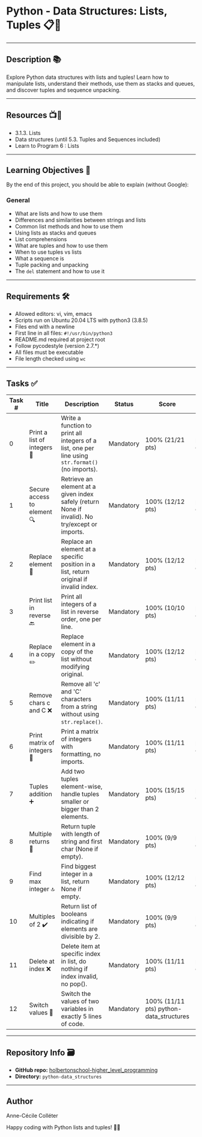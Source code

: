 # Python - Data Structures: Lists, Tuples 📋🔗

---

## Description 📚

Explore Python data structures with lists and tuples!
Learn how to manipulate lists, understand their methods, use them as stacks and queues, and discover tuples and sequence unpacking.

---

## Resources 📺📖

- 3.1.3. Lists
- Data structures (until 5.3. Tuples and Sequences included)
- Learn to Program 6 : Lists

---

## Learning Objectives 🎯

By the end of this project, you should be able to explain (without Google):

### General
- What are lists and how to use them
- Differences and similarities between strings and lists
- Common list methods and how to use them
- Using lists as stacks and queues
- List comprehensions
- What are tuples and how to use them
- When to use tuples vs lists
- What a sequence is
- Tuple packing and unpacking
- The `del` statement and how to use it

---

## Requirements 🛠️

- Allowed editors: vi, vim, emacs
- Scripts run on Ubuntu 20.04 LTS with python3 (3.8.5)
- Files end with a newline
- First line in all files: `#!/usr/bin/python3`
- README.md required at project root
- Follow pycodestyle (version 2.7.*)
- All files must be executable
- File length checked using `wc`

---

## Tasks ✅

| Task # | Title                              | Description                                                                                              | Status     | Score            | Directory             | File                     |
|--------|----------------------------------|----------------------------------------------------------------------------------------------------------|------------|------------------|-----------------------|--------------------------|
| 0      | Print a list of integers 🔢       | Write a function to print all integers of a list, one per line using `str.format()` (no imports).         | Mandatory  | 100% (21/21 pts) | python-data_structures | 0-print_list_integer.py  |
| 1      | Secure access to element 🔍       | Retrieve an element at a given index safely (return None if invalid). No try/except or imports.           | Mandatory  | 100% (12/12 pts) | python-data_structures | 1-element_at.py          |
| 2      | Replace element 🔄                | Replace an element at a specific position in a list, return original if invalid index.                    | Mandatory  | 100% (12/12 pts) | python-data_structures | 2-replace_in_list.py     |
| 3      | Print list in reverse 🔙           | Print all integers of a list in reverse order, one per line.                                              | Mandatory  | 100% (10/10 pts) | python-data_structures | 3-print_reversed_list_integer.py |
| 4      | Replace in a copy ✏️               | Replace element in a copy of the list without modifying original.                                         | Mandatory  | 100% (12/12 pts) | python-data_structures | 4-new_in_list.py         |
| 5      | Remove chars c and C ❌             | Remove all 'c' and 'C' characters from a string without using `str.replace()`.                            | Mandatory  | 100% (11/11 pts) | python-data_structures | 5-no_c.py                |
| 6      | Print matrix of integers 🧮         | Print a matrix of integers with formatting, no imports.                                                  | Mandatory  | 100% (11/11 pts) | python-data_structures | 6-print_matrix_integer.py|
| 7      | Tuples addition ➕                 | Add two tuples element-wise, handle tuples smaller or bigger than 2 elements.                            | Mandatory  | 100% (15/15 pts) | python-data_structures | 7-add_tuple.py           |
| 8      | Multiple returns 🔄               | Return tuple with length of string and first char (None if empty).                                       | Mandatory  | 100% (9/9 pts)   | python-data_structures | 8-multiple_returns.py    |
| 9      | Find max integer 🔝               | Find biggest integer in a list, return None if empty.                                                    | Mandatory  | 100% (12/12 pts) | python-data_structures | 9-max_integer.py         |
| 10     | Multiples of 2 ✔️                 | Return list of booleans indicating if elements are divisible by 2.                                      | Mandatory  | 100% (9/9 pts)   | python-data_structures | 10-divisible_by_2.py     |
| 11     | Delete at index ❌                | Delete item at specific index in list, do nothing if index invalid, no pop().                            | Mandatory  | 100% (11/11 pts) | python-data_structures | 11-delete_at.py          |
| 12     | Switch values 🔀                  | Switch the values of two variables in exactly 5 lines of code.                                           | Mandatory  | 100% (11/11 pts)  python-data_structures | 12-switch.py             |

---

## Repository Info 🗃️

- **GitHub repo:** [holbertonschool-higher_level_programming](https://github.com/holbertonschool/higher_level_programming)
- **Directory:** `python-data_structures`

---

## Author

Anne-Cécile Colléter

Happy coding with Python lists and tuples! 🐍✨
